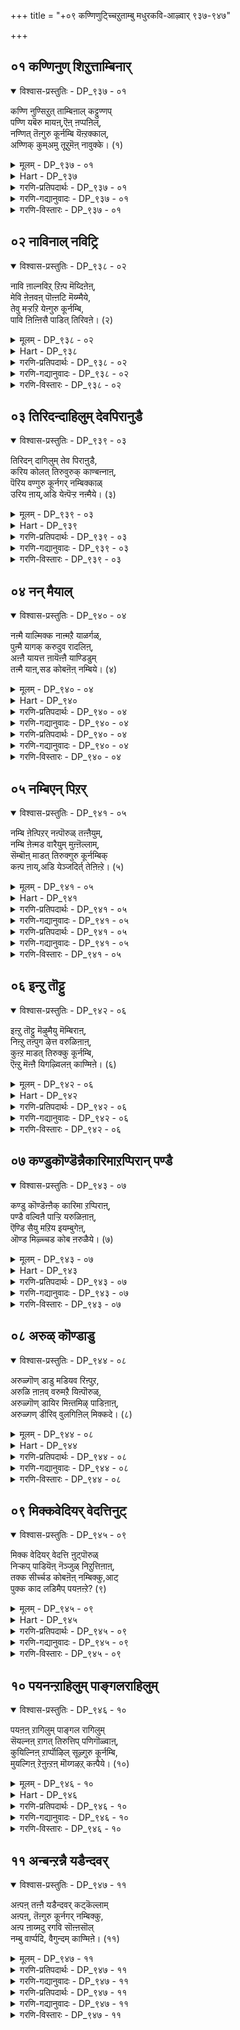 +++
title = "+०९ कण्णिणुट्च्चिऱुताम्बु मधुरकवि-आऴ्वार् ९३७-९४७"

+++


## ०१ कण्णिनुण् शिऱुत्ताम्बिनार्

<details open><summary>विश्वास-प्रस्तुतिः - DP_९३७ - ०१</summary>

कण्णि नुण्सिऱुत् ताम्बिऩाल् कट्टुण्णप्  
पण्णि यबॆरु मायऩ्,ऎऩ् ऩप्पऩिल्,  
नण्णित् तॆऩ्गुरु कूर्नम्बि यॆऩ्ऱक्काल्,  
अण्णिक् कुम्अमु तूऱुमॆऩ् नावुक्के। (१)
</details>

<details><summary>मूलम् - DP_९३७ - ०१</summary>

कण्णि नुण्सिऱुत् ताम्बिऩाल् कट्टुण्णप्  
पण्णि यबॆरु मायऩ्,ऎऩ् ऩप्पऩिल्,  
नण्णित् तॆऩ्गुरु कूर्नम्बि यॆऩ्ऱक्काल्,  
अण्णिक् कुम्अमु तूऱुमॆऩ् नावुक्के। (१)
</details>

<details><summary>Hart - DP_९३७</summary>

I praise the god, the divine Māyan, my father,  
who was tied by Yashoda with a small rope:  
If I approach the place where the Nambi of south Kuruhur stays  
and say his name, nectar will spring from my tongue:
</details>

<details><summary>गरणि-प्रतिपदार्थः - DP_९३७ - ०१</summary>

कण्णि=गण्टुगळनुळ्ळ, नुण्=नुणुपाद, शिऱु=चिक्क, ताम्बिनाल्=हग्गदिन्द, कट्टु उण्ण=कट्टिसिकॊळ्ळुवन्तॆ, पण्णिय=माडिद, पॆरुमायन्=बहळ आश्चर्यकारक शक्तियुळ्ळवनू, ऎन् अप्पनिल्=ननन् स्वामियाद सर्वेश्वरनन्नु बिट्टु, नण्णि=\(आऴ्वाररन्नु नेरवागि\) चॆन्नागि आश्रयिसि, तॆन् कुरुहूर्=सुन्दरवाद कुरुहूरिन, नम्बि ऎन्ऱक्काल्= निर्वाहकनॆम्बुदन्नु हेळिदरॆ, अण्णिक्कूम्=तुम्ब रुचिकरवागिरुत्तदॆ, ऎन्=नन्न, नावुक्के=नालगॆगे, अमुदु=अमृतवु, ऊऱुम्=ऊरुवुदु. \(स्रविसुवुदु\).
</details>

<details><summary>गरणि-गद्यानुवादः - DP_९३७ - ०१</summary>

गण्टुगळुळ्ळ नुणुपाद चिक्कहग्गदिन्द कट्टिसिकॊळ्ळुवन्तॆ माडिद बहळ आश्चर्यकारक शक्तियुळ्ळवनू नन्न स्वामियाद सर्वेश्वरनन्नु बिट्टु, आऴ्वाररन्नु नेरवागि\(चॆन्नागि\)आश्रयिसि, सुन्दरवाद कुरुहूरिन नम्बि\(निर्वाहक\) ऎन्दु हेळिदरॆ, अदु तुम्ब रुचिकरवागिरुवुदु. नन्न नालगॆयल्लि अमृतवु ऊरुवुदु\(स्रविसुवुदु\). \(१\)
</details>

<details><summary>गरणि-विस्तारः - DP_९३७ - ०१</summary>

"कण्णिनुण् शिऱुत्ताम्बु" ऎम्ब ई सुन्दरवाद हन्नॊन्दु पाशुरगळन्नॊळगॊण्ड दिव्यप्रबन्धवन्नु "नालायिर दिव्यप्रबन्धद" मॊदल साविरद कडॆय प्रबन्धवागि आरिसिकॊळ्ळलागिदॆ. इदर वैशिष्ट्यद कडॆगॆ गमनविट्टु हीगॆ माडलागिदॆ ऎन्नबहुदु. भगवद्गुणानुभवदल्लि आळवागि मुळुगि, तल्लीनरागि, आनन्दिसुत्तिद्दवरु आऴ्वाररु. ई दिव्यप्रबन्धद कर्तृवाद आऴ्वाररु हागॆ माडलिल्ल. अदक्कॆ बदलागि आचार्यनिष्ठॆयल्लि तल्लीनरादवरु. इदे वैशिष्ट्य\!

मधुरवागि मातनाडुववरू, मधुरकवित्ववन्नु रुचिसुववरू, आऴ्वारर मधुरसेवकरू आद इवरु "मधुरकवि"ऎम्बवरु. आऴ्वार् तिरुनगरि ऎन्दु प्रसिद्धि हॊन्दिरुव तिरुक्कूरुहूरिन समीपदल्लि, तिरुक्कोळूरु ऎम्बल्लि अचार्यसम्पन्नराद ब्राह्मणकुलदल्लि हुट्टि बॆळॆदरु. तन्दॆयवरिन्द विद्यापारङ्गतरागि, प्रत्यक्षानुभववन्नु बयसि, सद्गुरुवन्नु हुडुकुत्ता, दिव्यक्षेत्रगळन्नु सन्दर्शिसलु यात्रॆ कैगॊण्डरु. तम्मूरिगॆ हिन्तिरुगुत्तिरुवाग, ऒन्दु ज्योतियन्नु कण्डु, अदन्ने अनुसरिसि तिरुक्कुरुहूरिन देवालयद हुणसेगिडद पॊटरॆयल्लि आ ज्योति

९२

बॆळगुत्तिदॆयॆन्दु कण्डुकॊण्डरु. उण्णदॆ कुडियदॆ देहबाधॆगळिल्लदॆ महायोगियॊब्बरु मौनिगळागि अल्लि नॆलसिद्दारॆन्दु तिळिदु परमाश्चर्यगॊण्डरु. "नीवु हेगॆ बाळुत्तिद्दीरि?" ऎन्दु प्रश्निसि, अदक्कॆ हितवू तृप्तियू आद "अदन्ने उण्डु अदरल्लिये बाळुवॆ"नॆम्ब उत्तरपडॆदु सन्तोषगॊण्डु, अवरन्ने तम्म नॆच्चिन गुरुवन्नागि आरिसिकॊण्डु अवरन्ने आश्रयिसि, अवर सेवॆ माडुत्ता, अवर दिव्यप्रबन्धगळन्नु अध्ययन माडुत्त, अनन्यगुरुनिष्ठॆयिन्द इतर आऴ्वारर श्रेणियल्लि गण्यरॆनिसिदरु.

"कण्णिनुण् शिऱुत्ताम्बु"प्रबन्धद रचनॆयल्लि वैशिष्ट्यवॊन्दिदॆ. इदु अन्तादि. ऎन्दरॆ, ऒन्दु पाशुरद कडॆय पदवन्नु अदर मुन्दिन पाशुरद मॊदल पदवन्नागि माडिकॊण्डु रचिसिरुव सुन्दर कवितॆ. हीगॆ, इदॊन्दु पूर्णपाशुरमालॆयागि भगवन्तनिगू अवन भूलोकद रूपवॆनिसिद आचार्यनिगॆ अर्पिसलु योग्यवागि बॆळगुत्तदॆ.

इदन्नु "कडॆय" प्रबन्धवागि माडिद्दरू सह, तिरुवाय् मॊऴिय पारायणवन्नु इदरिन्दले प्रारम्भिसुवुदू, इदरिन्दले कॊनॆ माडुवुदू सम्प्रदाय.

"कण्णिनुण् शिऱुत्ताम्बिल्"- ऎन्दु मॊदलागुव पाशुरदल्लि, कण्णि,नुण्, शिऱु, ताम्बु -ऎम्ब नाल्कु पदगळिवॆ. कण्णि ऎन्दरॆ गण्टुगळु. नुण् ऎन्दरॆ नुणुपादद्दु. शिऱु ऎन्दरॆ चिक्कदु. ताम्बु ऎन्दरॆ हग्ग. ऎल्लवू सेरि "गण्टुगळुळ्ळ नुणुपाद चिक्कहग्ग" ऎन्दागुत्तदॆ. ई हग्गदिन्द बिगिसिकॊण्डवनु बालकृष्ण. अवनु नन्दगोकुलदल्लि मनॆमनॆयल्लियू हालुमॊसरु बॆण्णॆगळन्नु कद्दुतिन्दु दूरु तन्दिद्दर फलवागि तायि यशोदॆगॆ कोपबन्तु. अवनन्नु कट्टिहाकिबिडुवुदागि योचिसिदळु. मनॆयॆल्ल हुडुकिदरू अदक्कॆ तक्कहग्ग सिगलिल्ल. तुण्डुतुण्डाद हग्गवे\! ऒन्दु हग्गदिन्द अवनन्नु ऒरळिगॆ कट्टिहाकलु यत्निसिदळु. अदु स्वल्प चिक्कदायितु. इन्नॊन्दु तुण्डन्नु अदक्कॆ गण्टुहाकि, मत्तॆ कट्टलु यत्निसिदळु. अदू स्वल्प चिक्कदायितु. इन्नॊन्दु तुण्डन्नु अदक्कॆ सेरिसिदळु. मत्तॆ नोडिदळु. अदू स्वल्प चिक्कदे\! एनाश्चर्य\! हेगादरू माडि कृष्णनन्नु कट्टिहाकलेबेकु\! हीगॆ गण्टूगळुळ्ळ हग्ग सिद्धवादद्दु\! आदरॆ, भगवन्तनन्नु कट्टिहाकुवुदक्कॆ यारिन्द साध्य? आदरू तायि तन्न यत्नवन्नु बिडलिल्ल. कडॆगॆ, तायिय तॊन्दरॆयन्नु तप्पिसुवुदक्कागि, कॄष्णनु आ गण्टुगळ हग्गदिन्दले कट्टिसिकॊळ्ळुवुदक्कॆ सिद्धवादनेनो\! मॊदलु ऒन्दु सुत्तिगू सालद हग्ग ईग मूरुसुत्तु हाकि कट्टुवष्टु दॊड्डदागिदॆ "पॆरुमायन्" अल्लवे अवनु\! आश्चर्यकारक शक्तियुळ्ळवनल्लवे\! भगवन्तनागि तन्न सौशील्य, सौलभ्य वात्सल्य मत्तु आश्रित्य पारतन्त्र्यवन्नु तन्न किङ्कररल्लि तोरिसने?

आऴ्वाररु हेळुत्तारॆ- पॆरुमायन् आद श्रीकृष्णन आश्चर्याद्भुतगुणगळन्नु अनुभविसुत्ता आनन्दिसुत्ता कालकळॆयुवुदु आऴ्वाररु, भगवद्भक्तरु भागवतरु ऎल्लरू नडॆद दारि, दिट. आदरॆ, कुरुहूरिन पवित्रात्मन हॆसरन्नु ऒन्दुसल उच्चरिसरू साकु. ननगॆ अदु बलु क्रुचि. नन्न नालगॆयल्लि अमृतवन्ने ऊरिसुवुदु\! आ आऴ्वाररन्नु नन्न नॆच्चिन

९३

गुरुवन्नागि आश्रयिसि, सेवॆ नडसुवुदरिन्द ननगॆ इन्नॆष्टु तृप्तियुण्टागुवुदो\!

भगवन्तनन्ने नेरवागि आश्रयिसुवुदक्किन्तलू भगवन्तन भक्तरन्नु, पादसेवकरन्नु आश्रयिसि, अवर सेवॆ माडि, अवर मार्गवन्नु हिडियुवुदे लेसु ऎन्दु हेळिदन्तॆये\!
</details>

## ०२ नाविनाल् नविट्रि

<details open><summary>विश्वास-प्रस्तुतिः - DP_९३८ - ०२</summary>

नावि ऩाल्नविऱ् ऱिऩ्प मॆय्दिऩेऩ्,  
मेवि ऩेऩवऩ् पॊऩ्ऩटि मॆय्म्मैये,  
तेवु मऱ्ऱऱि येऩ्गुरु कूर्नम्बि,  
पावि ऩिऩ्ऩिसै पाडित् तिरिवऩे। (२)
</details>

<details><summary>मूलम् - DP_९३८ - ०२</summary>

नावि ऩाल्नविऱ् ऱिऩ्प मॆय्दिऩेऩ्,  
मेवि ऩेऩवऩ् पॊऩ्ऩटि मॆय्म्मैये,  
तेवु मऱ्ऱऱि येऩ्गुरु कूर्नम्बि,  
पावि ऩिऩ्ऩिसै पाडित् तिरिवऩे। (२)
</details>

<details><summary>Hart - DP_९३८</summary>

I praise him with my tongue and relish it:  
I yearn for the golden feet of Nambi of Thirukkuruhur  
and I know no other god but Nambi of Thirukuruhur:  
I wander and sing sweet songs about him:
</details>

<details><summary>गरणि-प्रतिपदार्थः - DP_९३८ - ०२</summary>

नाविनाल्=नालगॆयिन्द, नविट्रि=स्तोत्रमाडि, इन्बम्=आनन्दवन्नु, ऎय्दिनेन्=पडॆदिद्देनॆ, अवन्=आ आऴ्वारर, पॊन् अडि=चिन्नदन्थ पादगळन्नु, मेविनेन्=आश्रयिसिद्देनॆ, मॆय् मॆय् ये=इदु सत्यवे, मट्रु=इतर, तेवु=देवरन्नु, अऱियेन्-अरियॆनु, कुरुहूर् नम्बि=कुरुहूरिन प्रसिद्धपुरुषन, पाविन्=हाडुगळन्नु, पाशुरगळन्नु, इन् इशै=इनिदाद\(मधुरवाद\), रागदल्लि, पाडि=हाडिकॊण्डु, तिरिवने=अलॆदाडुवॆनु.
</details>

<details><summary>गरणि-गद्यानुवादः - DP_९३८ - ०२</summary>

नालगॆयिन्द आऴ्वाररन्नु स्तुतिसि, आनन्दवन्नु पडॆदिद्देनॆ. आऴ्वारर चिन्नदन्थ अडिगळन्नु आश्रयिसिद्देनॆ. इदु सत्यवे. बेराव देवरन्नू नानु अरियॆनु. कुरुहूरिन प्रसिद्धपुरुषन हाडु\(पाशुर\)गळन्नु मधुरवाद रागगळल्लि हाडिकॊण्डु अलॆदाडुवॆनु.\(२\)
</details>

<details><summary>गरणि-विस्तारः - DP_९३८ - ०२</summary>

हिन्दिन पाशुरदल्लि "शिऱुत्ताम्बिनाल्" ऎन्दरॆ चिक्कहग्गदिन्द बालकृष्णनु अवन तायि यशोदॆयिन्द कट्टिसिकॊण्डु, ऎन्दु हेळलायितु. तण्टॆमाडिद मगुवन्नु तायि कट्टिहाकिद विषय हागिरलि. वास्तववागि नडेदद्दु गाढवाद मातृप्रेमदिन्द भगवन्तनन्नु यशोदॆ कट्टिहाकिदळु. निश्चलवाद भक्तिये शिऱुत्ताम्बु. अदरिन्द भगवन्तनन्नु कट्टिहाकुवुदु साध्य.

आऴ्वाररु हेळुत्तारॆ- नानु नन्न गुरुवन्नु मनसार बायि तुण्ब स्तुतिसुत्तेनॆ. अवर श्रेष्ठवाद अडिगळन्ने आश्रयिसिद्देनॆ. अवरु रचिसिरुव हाडुगळन्ने इम्पाद रागगळल्लि हाडिकॊण्डु अलॆदाडुत्तेनॆ. गुरुविन हिरिमॆयन्नु ऎल्लॆल्लू प्रकटमाडुत्तेनॆ. गुरुवे ननगॆ देवरु. अवरन्नुबिट्टु बेरॆ दैववन्नु नानरियॆ. हीगॆ माडुवुदरिन्द ननगॆ बहळ आनन्दवागुत्तदॆ. मातु,मनस्सु,मैगळिन्द नानु सत्यवागि गुरुसेवॆ माडुत्तेनॆ.

गुरुं प्रकाशयेत् धीमान्-मत्रं यत्नेनगोपयेत्- \(सत्पुरुषर लक्षण\)

ई पाशुरदल्लि आ शिऱुत्ताम्बु यावुदु ऎम्बुदन्नु इन्नॊन्दु रीतियल्लि आऴ्वाररु विवरिसुत्तिद्दारॆ. गुरु निष्ठॆयिन्द गुरु शुश्रूषॆयिन्द गुरुवु सुप्रीतनागुवनु. गुरुवु शिष्यनन्नु भगवन्तन कृपॆगॆ ऒप्पिसुवनु. भगवन्तनु शिष्यनिगॆ ऒलियुवन्तॆ अवरिब्बर नडुवॆ मैत्रियन्नुण्टुमाडुवनु. आद्दरिन्द

९४

गुरुवे शिऱुत्ताम्बु आगुवनु. भगवन्तनिगू शिष्यनिगू अगलदिरुव सम्बन्धवन्नु ऒदगिसुववनु गुरुवे.
</details>

## ०३ तिरिदन्दाहिलुम् देवपिरानुडै

<details open><summary>विश्वास-प्रस्तुतिः - DP_९३९ - ०३</summary>

तिरिदन् दागिलुम् तेव पिराऩुडै,  
करिय कोलत् तिरुवुरुक् काण्बऩ्नाऩ्,  
पॆरिय वण्गुरु कूर्नगर् नम्बिक्काळ्  
उरिय ऩाय्,अडि येऩ्पॆऱ्ऱ नऩ्मैये। (३)
</details>

<details><summary>मूलम् - DP_९३९ - ०३</summary>

तिरिदन् दागिलुम् तेव पिराऩुडै,  
करिय कोलत् तिरुवुरुक् काण्बऩ्नाऩ्,  
पॆरिय वण्गुरु कूर्नगर् नम्बिक्काळ्  
उरिय ऩाय्,अडि येऩ्पॆऱ्ऱ नऩ्मैये। (३)
</details>

<details><summary>Hart - DP_९३९</summary>

Even if I have to wander all over,  
I will go to rich Thirukkuruhur  
and see the dark, beautiful form of the divine god:  
If I go there and become a devotee of Nambi  
that will be the most wonderful thing I could ever have:
</details>

<details><summary>गरणि-प्रतिपदार्थः - DP_९३९ - ०३</summary>

तॊरितन्दाहिलुम्=\(भगवन्तनन्नु उपेक्षिसि\) अलॆदाडिदॆनादरू, देवपिरानुडै=देवाधिदेवनॊडनॆ, करिय=करियबण्णद, कोलम्=सुन्दरवाद, तिरु=श्रीदेविय, उरु=स्वरूपवन्नू, काण्बन् नान्=नानु नोडुववनागुत्तेनॆ, पॆरिय=हिरिमॆय, वण्=उदारियाद, कुरुहूर् नगर् नम्बिक्कु=तिरुक्कुरुहूरिन श्रेष्ठ पुरुषन, उरिय=दृढवाद. आळ् आहि=सेवकनागि, अडियेन्=दासनाद नानु, पॆट्र=पडॆद, नन् मैये=ऒळ्ळॆयदे इदु.
</details>

<details><summary>गरणि-गद्यानुवादः - DP_९३९ - ०३</summary>

\(भगवन्तनन्नु उपेक्षिसि\) अलॆदाडिदॆनादरू करियबण्णद देवाधिदेवनॊडनॆ सुन्दरवाद श्रीदेविय स्वरूपवन्नु नानु नोडुववनागुत्तेनॆ. इदे हिरिमॆय उदारियाद तिरुकुरुहूरिन श्रेष्ठपुरुषन दृढवाद सेवकनागि दासनाद नानु पडॆद ऒळ्ळॆयदु.\(३\)
</details>

<details><summary>गरणि-विस्तारः - DP_९३९ - ०३</summary>

आऴ्वाररु हेळुत्तारॆ- ननगॆ गुरुवे मुख्य. गुरुवे सर्वस्व. इद्अन्नु नानु दृढवागि नम्बिदॆ. देवाधिदेवन सेवॆगॆ कातरपडलिल्ल. भगवन्तनन्नु निर्लक्षिसिदॆ. भगवन्तन अडिगळन्नु हिडियुवुदर बदलागि नन्न गुरुविन पूज्यपादगळनु आश्रयिसिदॆ. अनन्यभक्तियिन्द गुरुसेवॆ माडिदॆ. गुरुविन कीर्तिवैभवगळन्नु हॊगळि हाडुत्ता अलॆदाडिदॆ. ई गुरुसेवॆयिन्द नानु पडॆदद्देनु? लक्ष्मीसमेतनाद नीलमेघश्यामनन्नु नानु प्रत्यक्ष्यवागि नोडुवन्तायितल्ल\! इदे नन्न हिरिय भाग्य\!

गुरुसेवॆयिन्द, गुरुनिष्ठॆयिन्द साध्यवागद्दु उण्टे? दुर्लभवाद भगवन्तन दर्शनवे लभ्यवागुवुदु.

गुरुवू सह नमगॆ लभ्यविरुवाग भगवन्तन दर्शन माडिसुववनादरू पूजारि, विद्यादात, गायित्रि उपदेशक्ज इवरिगिन्त हिरिय अदु अदन्नु कर्तव्यवॆन्दे बगॆदाग अवन निर्लिप्ततॆयिन्द गैय्युव भक्तिरिगोस्कर भरन्यास, शरणागति ऎम्बुदु अवनन्नु आचार्य मात्रवल्लदॆ परमात्मन समत्वदल्लि निवेदिसुव अधिकार रूढनागिरुत्तानॆ. अदरिम्दले गुरुब्रह्म-गुरुऎविष्णु-गुरुदेवो महेश्वरः-गुरु साक्षात् परब्रह्म ऎन्नुवुदु- इदे धर्मन्यायगळ सूक्ष्म- श्रीवैष्णवरिगॆ बहळ मुख्यवादुदु आचार्य उपासन-भक्ति.
</details>

## ०४ नन् मैयाल्

<details open><summary>विश्वास-प्रस्तुतिः - DP_९४० - ०४</summary>

नऩ्मै याल्मिक्क नाऩ्मऱै याळर्गळ्,  
पुऩ्मै यागक् करुदुव रादलिऩ्,  
अऩ्ऩै यायत्त ऩायॆऩ्ऩै याण्डिडुम्  
तऩ्मै याऩ्,सड कोबऩॆऩ् नम्बिये। (४)
</details>

<details><summary>मूलम् - DP_९४० - ०४</summary>

नऩ्मै याल्मिक्क नाऩ्मऱै याळर्गळ्,  
पुऩ्मै यागक् करुदुव रादलिऩ्,  
अऩ्ऩै यायत्त ऩायॆऩ्ऩै याण्डिडुम्  
तऩ्मै याऩ्,सड कोबऩॆऩ् नम्बिये। (४)
</details>

<details><summary>Hart - DP_९४०</summary>

The excellent, orthodox Vediyars  
skilled in the four Vedas  
do not think I am a good person,  
but Sadagopan Nambi accepts me  
and he is my mother, my chief and my ruler:
</details>

<details><summary>गरणि-प्रतिपदार्थः - DP_९४० - ०४</summary>

नन् मैयाल्=सद्गुणगळिन्द \(ऒळ्ळॆय तनदिन्द\), मिक्क=प्रसिद्धराद, नल् मऱै आळर्हळ्=नाल्कु वेदगळ सम्पन्नरु
</details>

<details><summary>गरणि-गद्यानुवादः - DP_९४० - ०४</summary>

९५
</details>

<details><summary>गरणि-प्रतिपदार्थः - DP_९४० - ०४</summary>

पुन् मै=\(नन्नन्नु\) दुर्गुणगळे आह=रूपवॆत्तवनन्तॆ, करुदुवर्=उद्देशिसि उपेक्षिसुववरु, आदलिल्=आ कारणदिन्द, अन्नै आय्=तायियागि, अत्तन् आय्=तन्दॆयागि, ऎनै=नन्नन्नु, आण्डिडुम्=रक्षिसुव, तन्मैयान्=स्वभावदवनाद, शडहोपन्=शठगोपने, ऎन्=नन्न, नम्बिये=पवित्रात्मनु.
</details>

<details><summary>गरणि-गद्यानुवादः - DP_९४० - ०४</summary>

सद्गुणगळिन्द\(ऒळ्ळॆय तनदिन्द\) सुप्रसिद्धराद नाल्कुवेदगळ सम्पन्नरु दुर्गुणगळे रूपवॆत्तवनन्तॆ नन्नन्नुद्देशिसि उपेक्षिसुवरु. आ कारणदिन्द तायियागि,तन्दॆयागि नन्नन्नु रक्षिसुव स्वभावदवनाद शठगोपने नन्न श्रेष्ठ पुरुषनु.\(४\)
</details>

<details><summary>गरणि-विस्तारः - DP_९४० - ०४</summary>

ई पाशुरदल्लि मधुरकविगळु शहगोपरन्नु एतक्कागि तम्म गुरुवन्नागि आरिसिकॊण्डरॆम्बुदन्नु हेळुत्तारॆ.

नाल्कुवेदगळन्नु कूलङ्कषवागि अभ्यासमाडि, तम्म नडतॆयल्लि सद्गुणगळन्नु परिपालिसुत्ता आचारवन्तरागि बाळुत्तिद्दवरु वैदिकरु. अवर विद्यॆगॆ तक्कन्तॆ ऒळ्ळॆयतनवू अवरल्लि शोभिसुत्तित्तु. मधुरकविगळू अवरन्तॆये सत्कुलदल्लि हुट्टिदवरु. सद्विद्यापारङ्गतरु. दिव्यदेशगळन्नु सञ्चरिसिदवरु. आदरू अवरिगॆ अवर मनोगतक्कॆ तक्कन्थ अवर संशय अनुमानगळिगॆ समञ्जसवागि उत्तरकॊडुव विश्वासियाद गुरुवॊब्बरु बेकित्तु. वैदिकरल्लि अन्थवरन्नु अवरु कण्डुकॊळ्ळलागलिल्ल. वैदिकरादरो अवर प्रश्नॆगळिगॆ शङ्कॆगळिगॆ समाधानकॊडदॆ, अवरनु दुर्गुणगळ गणियॆन्द्य् दूरतळ्ळिदरु. शठगोपरादरो अवरु केळिद प्रश्नॆगॆ समञ्जसवाद सत्यवाद उत्तरवन्नु कॊट्टू अवरन्नु तृप्तिपडिसिद्दरिन्दलू तायियन्तॆयू तन्दॆयन्तॆयू वात्सल्यपररागि अवरन्नु बरमाडिकॊण्डद्दरिन्दलू, "गुरुवे शरणु" ऎन्दु अनन्यवागि शरणादाग अवरन्नु सर्वविधदल्लू रक्षिसुवॆनॆन्दु भरवसॆकॊट्टद्दु मात्रवल्लदॆ हागॆये नडॆदुकॊण्डद्दरिन्दलू अवरु शठगोपरन्ने तम्म गुरुवन्नागि वरिसिद्दु\!

गुरुवन्ने नम्बि देवरन्नू सह आ मट्टदल्लि नम्बदॆ इद्दुदरिन्द अवर आचार्यभक्ति बहळ दॊड्डदु मत्तु गुरुं प्रकाशयेत् धीमान् अदरिन्द इवर पाशुरगळु प्रबन्धपारायण माडुववरिगॆ बहळ अमोघवादुदु.
</details>

## ०५ नम्बिएन् पिऱर्

<details open><summary>विश्वास-प्रस्तुतिः - DP_९४१ - ०५</summary>

नम्बि ऩेऩ्पिऱर् नऩ्पॊरुळ् तऩ्ऩैयुम्,  
नम्बि ऩेऩ्मड वारैयुम् मुऩ्ऩॆल्लाम्,  
सॆम्बॊऩ् माडत् तिरुक्गुरु कूर्नम्बिक्  
कऩ्प ऩाय्,अडि येञ्जदिर्त् तेऩिऩ्ऱे। (५)
</details>

<details><summary>मूलम् - DP_९४१ - ०५</summary>

नम्बि ऩेऩ्पिऱर् नऩ्पॊरुळ् तऩ्ऩैयुम्,  
नम्बि ऩेऩ्मड वारैयुम् मुऩ्ऩॆल्लाम्,  
सॆम्बॊऩ् माडत् तिरुक्गुरु कूर्नम्बिक्  
कऩ्प ऩाय्,अडि येञ्जदिर्त् तेऩिऩ्ऱे। (५)
</details>

<details><summary>Hart - DP_९४१</summary>

Before, I believed in the wealth of others  
and beautiful women,  
but today I have become a friend and devotee  
of Nambi of Thirukkuruhur,  
filled with pure golden palaces, and I dance there:
</details>

<details><summary>गरणि-प्रतिपदार्थः - DP_९४१ - ०५</summary>

मुन्=इदुवरॆगॆ, पिऱर्=इतरर, नल् पॊरुळ् तन्नैयुम्=ऒळ्ळॆय वस्तुविषयगळन्नु, ऎलाम्=ऎल्लवन्नू, नम्बिनेन्=नम्बिदॆनु, मडवारैयुम्=इतरर स्त्रोयरन्नू, नम्बिनेन्=नम्बिदॆनु, इन्ऱु=इन्दु, शॆम् पॊन् माडम्=कॆम्पुचिन्नदन्तॆ प्रकाशिसुव महडिमनॆगळ, तिरुकुरुहूर् नम्बिक्कु=पवित्रवाद
</details>

<details><summary>गरणि-गद्यानुवादः - DP_९४१ - ०५</summary>

९६
</details>

<details><summary>गरणि-प्रतिपदार्थः - DP_९४१ - ०५</summary>

कुरुहूरिन श्रेष्ठपुरुषनिगॆ, अन् बन् आय्=विश्वासपात्रनागि, अडियेन्=पादसेवकनॆनिसिकॊळ्ळुव नानु, शदिर् त्तेन्=अपरूपवाद भाग्यवन्तनादॆ \(आनन्ददिन्द कुणिदाडुत्तेनॆ\).
</details>

<details><summary>गरणि-गद्यानुवादः - DP_९४१ - ०५</summary>

इल्लियवरॆगॆ इतरर ऒळ्ळॆय वस्तुविषयवळन्नॆल्ला नम्बिद्दॆ. इतरर स्त्रीयरन्नू नम्बिद्दॆ. इन्दु कॆम्पुचिन्नदन्तॆ हॊळॆयुव तिरुक्कुरुहूरिन पवित्रात्मनिगॆ विश्वासपात्रनागि आतन पादसेवकनॆनिसिकॊळ्ळुव नानु अपरूपवाद भाग्यवन्तनादॆ.\(कुणिदाडुवन्तादॆ\).\(५\)
</details>

<details><summary>गरणि-विस्तारः - DP_९४१ - ०५</summary>

गुरुवन्नु वरिसिद बळिक, आ गुरुविनल्लि शिष्यनिगॆ इरबेकाद दृढनम्बिकॆयन्नू पूर्णविश्वासवन्नू ई पाशुरतिळिसुत्तदॆ. गुरुवु तनगॆ सन्मार्गवन्नु तोरिसि अदन्नु तानु अनुसरिसुवन्तॆ नोडिकॊळ्ळुवनॆम्ब गाढवाद नम्बिकॆयू तन्न जीवनवन्नु अभ्युदयगॊळिसि, गुरियन्नु मुट्टिसुवनॆम्ब विश्वासवन्नू तिळिसुत्तदॆ.

मधुरकवि आऴ्वाररु हेळुत्तारॆ" शठगोपनु ननगॆ गुरुवागि लभिसुववरॆगॆ, नानु हलवारु सज्जनर शुश्रूषॆ माडिदॆ. अवर सद्गुणगळन्नू सुज्ञानवन्न्य् अनुकरणमाडि उज्जीवनगॊळ्ळलु यत्निसिदॆ. अवर स्त्रीयरन्नूआश्रयिसिदॆ. आदरॆ, अवुगळिन्द ननगॆ हॆच्च्य् प्रयोजन लभिसलिल्ल. तिरुकुरुहूरिन पवित्रात्मनाद शठगोपन दर्शनवाद बळिक, आतन विश्वासक्कॆ नानु पात्रनॆनिसिकॊण्ड बळिक, नानु आ महामहिमन पादसेवकनॆनिसिकॊळ्ळुव अपरूपवाद भाग्य दॊरॆयितु. अदॊन्दु अलभ्यलाभवे\! अदरिन्द, ननगॆ हिडिसलारदष्टु आनन्दवागिदॆ. नानु कुणिदाडुवन्तागिदॆ.
</details>

## ०६ इन्ऱु तॊट्टु

<details open><summary>विश्वास-प्रस्तुतिः - DP_९४२ - ०६</summary>

इऩ्ऱु तॊट्टु मॆऴुमैयु मॆम्बिराऩ्,  
निऩ्ऱु तऩ्पुग ऴेत्त वरुळिऩाऩ्,  
कुऩ्ऱ माडत् तिरुक्कु कूर्नम्बि,  
ऎऩ्ऱु मॆऩ्ऩै यिगऴ्विलऩ् काण्मिऩे। (६)
</details>

<details><summary>मूलम् - DP_९४२ - ०६</summary>

इऩ्ऱु तॊट्टु मॆऴुमैयु मॆम्बिराऩ्,  
निऩ्ऱु तऩ्पुग ऴेत्त वरुळिऩाऩ्,  
कुऩ्ऱ माडत् तिरुक्कु कूर्नम्बि,  
ऎऩ्ऱु मॆऩ्ऩै यिगऴ्विलऩ् काण्मिऩे। (६)
</details>

<details><summary>Hart - DP_९४२</summary>

My dear god gave his grace  
so I could praise his fame from today  
for the next seven births:  
Nambi of Thirukkuruhur,  
filled with hills that look like large palaces,  
will not disgrace me:
</details>

<details><summary>गरणि-प्रतिपदार्थः - DP_९४२ - ०६</summary>

इन्ऱु तॊट्टुम्=इन्दिनिन्दलू ऎऴुमैयुम्=नन्न अभ्युदयवन्नू, ऎम् पिरान्=नन्न स्वामियु, निन्ऱु=निन्तु, तन् पुहऴ्=तन्न कीर्तियन्नु, एत्त=स्तुतिसुवुदन्नू, अरुळिनान्=कृपॆमाडिद्दानॆ, कुन्ऱम् माडम्=बॆट्टदन्थ मनॆगळन्नुळ्ळ, तिरुक्कुर्हूर् नम्बि=तिरुकुरुहूरिन पवित्रात्मनु, ऎन्ऱुम्=ऎन्दॆन्दिगू, ऎन्नै=नन्नन्नु, इहऴ् वु इलन्=निन्दिसुव, काण्मिने=कण्डिरा.
</details>

<details><summary>गरणि-गद्यानुवादः - DP_९४२ - ०६</summary>

इन्दिनिन्द मॊदलुगॊण्डु नन्न स्वामियु नन्न अभ्युदयवन्नु निन्तु नडसुवुदन्नू तन्न कीर्तियन्नु नानु हॊगळुवुदन्नू कृपॆमाडिद्दानॆ. बॆट्टदन्थ मनॆगळुळ्ळ तिरुकुरुहूरिन पवित्रात्मनु नन्नन्नु ऎन्दॆन्दिगू निन्दिसनु कण्डीरा.\(६\)
</details>

<details><summary>गरणि-विस्तारः - DP_९४२ - ०६</summary>

९७

मधुरकवि आऴ्वाररु हेळुत्तारॆ- वेदविद्यापरङ्गतरू सन्मार्गप्रवर्तकरू आद वैदिकरु नन्न विषयदल्लि माडिद्देनु? ऎल्ल दुर्गुणगळू रूपगॊण्डवनु नानॆन्दु, नानु बलुकॆट्टवनॆन्दु, नन्नन्नु निन्दिसिदरु. उपेक्षिसिदरु. ननगॆ मेलुकोरलिल्ल. नन्न कैबिट्टरु, तिरुकुरुहूरिन पवित्रात्मनु नन्न भाग्यवशात् नन्न स्वामियादनु. आतनु नन्नन्नु तन्न शिष्यनागि ऒप्पिदनु. ऎन्दिगू यावकारणक्कू नन्नन्नु निन्दिसदॆ, नन्न अभ्युदयवन्नु कोरिदनु. नानु ई नन्न गुरुविन कीर्तियन्नु हॊगळिहाडलु ननगॆ अनुमतिकॊट्टनु. कण्डिरा, ई नन्न स्वामिय हिरिमॆयेनॆन्दु?
</details>

## ०७ कण्डुकॊण्डॆन्नैकारिमाऱप्पिरान् पण्डै

<details open><summary>विश्वास-प्रस्तुतिः - DP_९४३ - ०७</summary>

कण्डु कॊण्डॆऩ्ऩैक् कारिमा ऱप्पिराऩ्,  
पण्डै वल्विऩै पाऱ्ऱि यरुळिऩाऩ्,  
ऎण्डि सैयु मऱिय इयम्बुगेऩ्,  
ऒण्ड मिऴ्च्चड कोब ऩरुळैये। (७)
</details>

<details><summary>मूलम् - DP_९४३ - ०७</summary>

कण्डु कॊण्डॆऩ्ऩैक् कारिमा ऱप्पिराऩ्,  
पण्डै वल्विऩै पाऱ्ऱि यरुळिऩाऩ्,  
ऎण्डि सैयु मऱिय इयम्बुगेऩ्,  
ऒण्ड मिऴ्च्चड कोब ऩरुळैये। (७)
</details>

<details><summary>Hart - DP_९४३</summary>

My chief Māṛan the son of Kāri  
accepted me and made my bad karma go away:  
I will tell the people of all the eight directions  
of the grace I have received  
from Sadagopan, the wonderful Tamil poet:
</details>

<details><summary>गरणि-प्रतिपदार्थः - DP_९४३ - ०७</summary>

कारिमाऱन्=करियन् मगनॆनिसिद, पिरान्=उदारियाद स्वामियु, ऎन्नै=नन्नन्नु, कण्डु=कटाक्षिसि, वल् विनै=कडुपापगळन्नॆल्ला, पाट्रि=नाशगॊळिसि, अरुळिनान्=कृपॆमाडिदनु, ऒण्=सॊगसाद, तमिऴ्=तमिळिन कवियाद, शडगोपन्=शठगोपन, अरुळैये=कृपॆयन्ने, ऎण् तिशैयुम्=ऎण्टुदिक्कुगळल्लियू, अऱिय=ऎल्लरू अरितुकॊळ्ळुवन्तॆ, इयम्बुहेन्=हेळि हाडि प्रतिध्वनिसुवन्तॆ माडुत्तेनॆ.
</details>

<details><summary>गरणि-गद्यानुवादः - DP_९४३ - ०७</summary>

कारियन् ऎम्बातन मगनॆनिसिद उदारियाद स्वामियु नन्नन्नु करुणिसि नोडि, स्वीकरिसि, बहुकालदिन्द बन्द नन्न कडुपापगळन्नॆल्ला नाशगॊळिसि कृपॆमाडिद्दानॆ. अन्दवाद तमिळिन कवियाद शठगोपन कृपॆयन्ने ऎण्टुदिक्कुगळल्लियू अरितुकॊळ्ळुवन्तॆ हेळिहाडि प्रतिध्वनिसुवन्तॆ माडुत्तेनॆ. \(७\)
</details>

<details><summary>गरणि-विस्तारः - DP_९४३ - ०७</summary>

"कारिमाऱप्पिरान्"- "कारि" मत्तु " माऱ" ऎम्बवर उदारि महनीय ऎन्दु अर्थवागुत्तदॆ. शठगोपरु हुट्टिद्दु वॆळ्ळाळ कुलदल्लि. कारि ऎम्बवळु तायि. माऱऎम्बवनु तन्दॆ. हीगॆ ऒन्दु विवरणॆयिदॆ.

"कारि" ऎम्बवने "पॊऱ् कारियन्"- ऎन्तलू अवने शठगोपन तन्दॆ ऎन्तलू, मत्तु "माऱन्" ऎन्दरॆ प्रापञ्चिक स्वभावक्कॆ विरुद्धवागि बॆळॆयुत्ता अदक्कॆ मारदॆ इरुववनु- अवने शठगोपनु ऎन्तलू इन्नॊन्दु विवरणॆ इदॆ.

शठगोपनु हुट्टिदनु. कण्तॆरॆयलिल्ल. हालु कुडियलिल्ल. बॆळवणिगॆयेनो सरियागित्तु. हुट्टिद हन्नॆरडनॆय दिन शिशुवन्नु देवालयक्कॆ

९८

कॊण्डॊय्युवुदु अवर पद्धति. तन्दॆतायिगळु हागॆये माडिदरु. भगवन्तन सम्मुखदल्लि मलगिसिदाग, शिशुवु कण्तॆरॆदु स्वामिय अर्चामूर्तियन्नु चॆन्नागि नोडितन्तॆ. आगले शिशुवु ज्ञानियायितन्तॆ. आदरॆ, हालुकुडियद विलक्षणवाद मगुवन्नेनु माडुवुदु? आद्दरिन्द दम्पतिगळु देवालयदल्लिन हुणसे मरद पॊटरॆयल्लि अदन्नु मलगिसि, भगवन्तनन्नु प्रार्थिसि, हॊरटुहोदरन्तॆ. अन्तु भगवत्कटाक्षदिन्द मगु बॆळॆयितु. शठगोपरॆनिसितु. अवरु मौनवागि ध्यानावस्थॆयल्लि अथवा समाधिस्थितियल्लि बहुकाल कळॆदरु. अवरन्नु बहिर्मुखगॊळिसिद कीर्ति मधुरकविगळदु. आ हुणसेमरद पॊटरॆयल्लिये अवरन्नु कण्डद्दू सह\! शठगोपरु सुन्दरवाद तमिळिनल्लि संस्कृतवेदगळ सारवन्नु ऎल्लरिगू तिळियुव हागॆ, सरळवागि रचिसिदरु. आ पाशुरगळन्नु हाडि प्रकटगॊळिसिदवरू अवर कीर्तियन्नु ऎल्लॆल्लू हरडिदवरू मधुरकविगळे.

सद्गुरुविन कटाक्ष शिष्यन मेलॆबिद्दरॆ, शिष्यनु परिशुद्धनागुवनु. जन्मजन्मान्तरगळिन्द कूडिबन्द अवन पापराशियॆल्ल सुट्टुभस्मवागुवुदु. इदॆन्थ महोपकार\! शिष्यनु ऎष्टु कृतज्ञनागिरबेको\! शठगोपरु मधुरकविगळन्नु तम्म शिष्यरन्नागि स्वीकरिसिदरु. गुरुगळिन्द तमगाद महोपकारक्कॆ गुरुगळु रचिसिद पाशुरगळन्नु हाडि प्रकटगॊळिसि, ज्ञानप्रसार माडि, अवरन्नु हॊगळिहाडि, तम्म कृतज्ञतॆयन्नु व्यक्तपडिसुत्तारॆ.
</details>

## ०८ अरुळ् कॊण्डाडु

<details open><summary>विश्वास-प्रस्तुतिः - DP_९४४ - ०८</summary>

अरुळ्गॊण् डाडु मडियव रिऩ्पुऱ,  
अरुळि ऩाऩव् वरुमऱै यिऩ्पॊरुळ्,  
अरुळ्गॊण् डायिर मिऩ्तमिऴ् पाडिऩाऩ्,  
अरुळ्गण् डीरिव् वुलगिऩिल् मिक्कदे। (८)
</details>

<details><summary>मूलम् - DP_९४४ - ०८</summary>

अरुळ्गॊण् डाडु मडियव रिऩ्पुऱ,  
अरुळि ऩाऩव् वरुमऱै यिऩ्पॊरुळ्,  
अरुळ्गॊण् डायिर मिऩ्तमिऴ् पाडिऩाऩ्,  
अरुळ्गण् डीरिव् वुलगिऩिल् मिक्कदे। (८)
</details>

<details><summary>Hart - DP_९४४</summary>

He sang a thousand sweet Tamil pāsurams  
through the grace of god  
and described the meaning of the divine Vedas  
so that his devotees praise the blessings  
that he received from the god:  
His giving his blessing is the best thing in the world:
</details>

<details><summary>गरणि-प्रतिपदार्थः - DP_९४४ - ०८</summary>

अरुळ् कॊण्डाडुम्=भगवन्तन कृपॆयन्नु कॊण्डाडुव, अडियवर्=भक्तरुगळु, इन् पुऱ=आनन्दिसुवन्तॆ, अ अरु मऱैयिन् पॊरुळ्=आ असदृशवाद वेदगळ अन्तरार्थवन्नु, अरुळिनान्= कृपॆमाडिदवनू, अरुळ् कॊण्डु=कनिकरदिन्द, इन् तमिऴ्=इनिदाद तमिळिनल्लि, आयिरम्=ऒन्दु साविर\(पाशुर\)वन्नु, पाडिनान्=हाडिदवनू आदवन, अरुळ् कण्डीर्=अनुग्रहवन्नु कण्डिरा, इ उलहिनिल्=ई लोकदल्ले, मिक्कदे=बहळ अतिशयवादद्दे.
</details>

<details><summary>गरणि-गद्यानुवादः - DP_९४४ - ०८</summary>

भगवन्तन कृपॆयन्नु कॊण्डाडुव भक्तरुगळु आनन्दिसुवन्तॆ असदृशवाद आ वेदगळ अन्तरार्थवन्नु कृपॆमाडिदवनू, कनिकरदिन्द इनिदाद तमिळिनल्लि ऒन्दुसाविरवन्नु\(पाशुरगळन्नु\) हाडिदवनू, आदवन अनुग्रहवन्नु \(करुणॆयन्नु\)कण्डिरा\! ई लोकदल्ले अदु बहळ अतिशयवादद्दु\! \(८\)
</details>

<details><summary>गरणि-विस्तारः - DP_९४४ - ०८</summary>

भक्तरिगॆ भगवन्तनन्नु, भगवन्तन स्वरूपरूपगुण विभूतिगळन्नु, अवन अश्चर्यकरवाद शक्तिसाहसगळन्नु, भक्तरल्लि आर्तनल्लि अवनु तोरिसुव

९९

अपारवाद कृपॆयन्नु कुरितु ओदुवुदु, प्रशंसिसुवुदु, चर्चिसुवुदु हाडुवुदु बहळ प्रियवाद कॆलस. अवरिगॆ आनन्दवन्नुण्टु माडुवुदे भगवद्विषय. ई भगवद्विषयवन्नु मुख्यवस्तुवन्नागि माडिकॊण्डिरुव ज्ञानभण्डार वेद. वेदगळु संस्कृत भाषॆयल्लिवॆ. विषयगळन्नु विवरिसि हेळिरुव परि ऎल्लरिगू मनवरिकॆयागुवुदल्ल. भक्तरॆल्लरू वेदगळन्नोदि आनन्दिसुवुदक्कागुवुदिल्ल. भक्तर ई कॊरतॆयन्नु नीगिसुवुदक्कागिये शठगोपरु साटियिल्लद आ वेदगळ अन्तरार्थवन्नु तिळियाद, ऎल्लरिगू अरिवागुवन्थ, तमिळु भाषॆयल्लि विवरिसि हेळिद्दारॆ. भक्तरु अदन्नु ओदि आनन्दिसुवन्तागिदॆ. भगवन्तन कृपॆयन्नु कॊण्डाडुव भक्तरु, ई कारणदिन्द शठगोपर महत्कृपॆयन्नु हॆच्चुहॆच्चागि कॊण्डाडुवन्तागिदॆ.

नाल्कु शाखॆ मत्तु असङ्ख्यातवाद उपशाखॆगळिन्द कूडिद वेदवन्नु ओदि तिळिदु, पारङ्गतरागलु ऎल्लरिगू शक्यवू इल्ल, साध्यवू इल्ल. ऒन्दे शाखॆय अध्ययक्कादरू ऎण्टु वर्षगळु श्रमवहिसि श्रद्धाभक्तियिन्द गुरुविन अनुग्रहदिन्द आगुवदॆन्दु तिळिदवरु हेळुवरु-कवियादरू, वेदगळिन्द निन्न बाळॆम्बुदु नेति, नेति ऎन्दु हेळिबिट्टिरुवनु. अस्त्रीति ब्रह्मवेद चेत् ऎन्दरु वेदाध्ययन सम्पन्नरु. आदरॆ प्रबन्धवादरो अवुगळ सारवन्नु ऎल्लरिगू तिळिसिदॆ.

आऴ्वाररु मधुरवाद तमिळुभाषॆयल्लि साविरक्कू हॆच्चिन पाशुरगळल्लि भगवन्तन स्वरूप, रूप,गुण,विभूतिगळन्नॆल्ला विवरिसि हाडिद्दारॆ. अदन्नॆल्ल ओदि,केळि,हाडि,आनन्दिसलु ऎल्लरिगू अनुकूलवागिदॆ. आऴ्वारर करुणॆयू अनुग्रहवू ई लोकदल्ले बहळ अतिशयवादद्दु.
</details>

## ०९ मिक्कवेदियर् वेदत्तिनुट्

<details open><summary>विश्वास-प्रस्तुतिः - DP_९४५ - ०९</summary>

मिक्क वेदियर् वेदत्ति ऩुट्पॊरुळ्  
निऱ्कप् पाडियॆऩ् नॆञ्जुळ् निऱुत्तिऩाऩ्,  
तक्क सीर्च्चड कोबऩॆऩ् नम्बिक्कु,आट्  
पुक्क काद लडिमैप् पयऩऩ्ऱे? (९)
</details>

<details><summary>मूलम् - DP_९४५ - ०९</summary>

मिक्क वेदियर् वेदत्ति ऩुट्पॊरुळ्  
निऱ्कप् पाडियॆऩ् नॆञ्जुळ् निऱुत्तिऩाऩ्,  
तक्क सीर्च्चड कोबऩॆऩ् नम्बिक्कु,आट्  
पुक्क काद लडिमैप् पयऩऩ्ऱे? (९)
</details>

<details><summary>Hart - DP_९४५</summary>

He described the meaning of the Vedas  
that the best Vediyars know and recite:  
My chief Sadagopan praised by all  
made me learn the Vedas:  
To be his devotee and to serve him  
is the greatest love I can receive: CHECK
</details>

<details><summary>गरणि-प्रतिपदार्थः - DP_९४५ - ०९</summary>

मिक्क=श्रेष्ठराद, वेदियर्=वेदवित्तुगळ, वेदत्तिन्=वेदगळ, उळ् पॊरुळ्=अन्तरार्थगळन्नु, निऱ्क=दृढगॊळ्ळुव हागॆ, पाडि=हाडि, ऎन् नॆञ्जुळ्=नन्न मनस्सिनल्लि, निऱुत्तिनान्=निल्लिसिदरु, तक्कशीर्=तक्क गुणैश्वर्यवुळ्ळवराद, शडहोपन्=शठगोपनॆम्ब, ऎन् नम्बिक्कु=नन्न पवित्रात्मरिगॆ, आळ् पुक्क=दास्यक्कॆ तक्कन्थ, कादल्=प्रेमवु, अन्ऱे=आ क्षणवे, अडिमैप्पयन्=अवरिगॆ दास्यद प्रयत्नवायितु.
</details>

<details><summary>गरणि-गद्यानुवादः - DP_९४५ - ०९</summary>

श्रेष्ठराद वेदवित्तुगळ वेदगळ अन्तरार्थवन्नु दृढगॊळ्ळुवन्तॆ हाडि, नन्न मनस्सिनल्लि निल्लिसिदरु. तक्क गुणैश्वर्यवुळ्ळवराद शठगोपरॆम्ब नन्न पवित्रात्मरल्लि दास्यमाडतक्क प्रेमवुण्टाद क्षणदिन्दले अवरल्लि दास्यद प्रयत्न नडसिदॆ.\(९\)
</details>

<details><summary>गरणि-विस्तारः - DP_९४५ - ०९</summary>

मधुरकवि आऴ्वाररु हेळुत्तारॆ- परमश्रेष्ठराद वेदपण्डितरु हाडुव वेदगळ अन्तरार्थवॆल्ल चॆन्नागि मनदल्लि नाटुवन्तॆ शठगोपरु अवुगळन्नु मधुरवाद तमिळिनल्लि हाडिदरु. अदु नन्न हृदयदल्लि नॆलॆ निन्तितु.

१००

शठगोपरल्लि अपारवाद सद्गुण सम्पत्तिदॆ. ई ऎरडु कारणगळिन्द नानु अवरल्लि पादसेवकनागबेकॆम्ब आशॆ हुट्टितु. आ क्षणदिन्दले नानु अवर पादसेवॆगॆ प्रयत्निसिदॆ.

गुरुवु शिष्यनन्नु आरिसिकॊळ्ळुवुदक्कॆ मुञ्चितवागि, अवनु तनगॆ तक्कवने, योग्यगुणवुळ्ळवने, तानु अवनिगॆ निर्वञ्चनॆयिन्द मनबिच्चि कलिसबहुदे, अदरिन्द अवनिगॆ अभ्युदयविदॆये ऎन्दु मुन्तागि शिष्यन गुणावगुणगळन्नु तुलन माडुवुदु सहजवष्टॆ. मधुरकवुगळु हेळूव रीतियल्लि, गुरुवन्नू शिष्यनादवनु हागॆये तुलन माडि वरिसबेकु. तन्न गुरुवागतक्कवनु तनगॆ बरुव शङ्कॆसंशयगळन्नु सरियागि बिडिसि बगॆहरिसबल्लने? तानु आतन दास्य नडसलु आत सद्गुणसम्पन्ननागि, तक्कवनागिद्दानॆये? ऎन्दु मुन्तागि योचिसि, तीर्मानक्कॆ बरबेकु. याव गुरुविनल्लि शिष्यनिगॆ निजवागि, हृत्पूर्वकवागि, भक्तिगौरवगळु अङ्कुरिसुत्तवॆयो आ गुरुवन्नु बिडदॆ आश्रयिसबेकु.

मधुरकविगळिगाद अनुभववे इल्लि प्रकटवागिदॆ. अवरु गुरुविगागि हुडुकुत्तिद्दरष्टॆ. हुणसेमरद पॊटरॆयिन्दले शठगोपरिन्द अवर प्रश्नॆगॆ तक्क उत्तर दॊरॆत क्षणदिन्दले अवरु शठगोपर पादसेवकरादरल्लवे?

गुरुपरं परप्रभावद हिरिमॆयिल्लिदॆ. शिष्यादिच्छेत् परञ्जयं- इदु गुट्टु. गुरु-शिष्यनन्न आरिसुवुदरल्लू, शिष्य गुरु हुडुकिकॊण्डु हॊन्दुवुदक्को एनो सम्बन्ध "अविनाभाव सम्बन्ध" इदॆ ऎन्दुबुदे अवर जीवनचरित्रॆगळिन्द स्पष्ट.

उदा- रामकृष्णपरमहंस-नरेन्द्र \(विवेकानन्द\) गौडपादरु-शङ्कराचार्यरु, रामानुजरु-कूरेशरू-महापूर्णरु. 

इल्लिन स्पर्धॆगॆ अवर त्यागवे मुख्यवादद्दु. हेगॆन्दरॆ वैराग्य हेगॆ सन्यासक्को हागॆ ऎन्दु काणुत्तॆ- भॊगेरोग भयं, कुले ख्याति भयं-आसरे वैराग्यदल्लि याव भयवू भोगगळं पडॆयदवरु योगगळं नटिपरु अल्ल. धीरत्वदिन्द कूडिद वैराग्य बेकादुदु. कारण सत्यपराक्रमि, सत्यसङ्कल्पनाद सीतारामने अल्लवे स्पर्धिनेत्र प्रसन्नं-
</details>

## १० पयनन्ऱाहिलुम् पाङ्गलराहिलुम्

<details open><summary>विश्वास-प्रस्तुतिः - DP_९४६ - १०</summary>

पयऩऩ् ऱागिलुम् पाङ्गल रागिलुम्  
सॆयल्नऩ् ऱागत् तिरुत्तिप् पणिगॊळ्वाऩ्,  
कुयिल्निऩ् ऱार्प्पॊऴिल् सूऴ्गुरु कूर्नम्बि,  
मुयल्गिऩ् ऱेऩुऩ्ऱऩ् मॊय्गऴऱ् कऩ्पैये। (१०)
</details>

<details><summary>मूलम् - DP_९४६ - १०</summary>

पयऩऩ् ऱागिलुम् पाङ्गल रागिलुम्  
सॆयल्नऩ् ऱागत् तिरुत्तिप् पणिगॊळ्वाऩ्,  
कुयिल्निऩ् ऱार्प्पॊऴिल् सूऴ्गुरु कूर्नम्बि,  
मुयल्गिऩ् ऱेऩुऩ्ऱऩ् मॊय्गऴऱ् कऩ्पैये। (१०)
</details>

<details><summary>Hart - DP_९४६</summary>

Nambi will accept anyone as his devotee  
whether or not he receives benefit from him,  
even if he is not his friend:  
The Nambi Thirukkuruhur  
surrounded by beautiful groves where cuckoo birds sing  
will change him and accept him, and keep him with him:  
I am striving to receive the love of Nambi,  
worshipping his ankleted feet:
</details>

<details><summary>गरणि-प्रतिपदार्थः - DP_९४६ - १०</summary>

पयन् अन्ऱु=फलविल्ल, आहिलुम्=आदरू, पाङ्गु अलर्=ऒप्पिगॆ इल्लदवरु, आहिलुम्=आदरू, शॆयल्=नन्न अनुष्ठानगळन्नु, नन्ऱाह=चॆन्नागि, तिरुत्ति=तिद्दि, पणिकॊळ्वान्=सेवॆकॊळ्ळुवुदक्कागि, कुयिल् निन्ऱु=कोगिलॆगळु तङ्गि, आल्=गद्दल माडुव, पॊऴिल् शूऴ्=तोपुगळिन्द सुत्तुवरिद, कुरुहूर् नम्बि=कुरुहूरिन प्रसिद्धपुरुषने, उन् तन्=निन्न, मॊय् कऴऱ् कु=श्रेष्ठवाद तिरुवडिगळल्लि, अन्बैये=भक्तिगौरवगळु अङ्कुसिरुवुदक्कागिये, मुयल् हिन्ऱेन्=प्रयत्निसुत्तिद्देनॆ.
</details>

<details><summary>गरणि-गद्यानुवादः - DP_९४६ - १०</summary>

फलविल्लदिद्दरू ऒप्पिगॆयिल्लवादरू, नन्न अनुष्ठानगळन्नु चॆन्नागि तिद्दि सेवॆगॊळ्ळुवुदक्कागि, कोगिलॆगळु गद्दलमाडुव तोपुगळिन्द सुत्तुवरिदिरुव कुरुहूरिन प्रसिद्धपुरुषने, निन्न श्रेष्ठवाद तिरुवडिगळल्लि भक्तिगौरवगळु अङ्कुरिसुवुदक्कागि प्रयत्निसुत्तिद्देनॆ. \(१०\)
</details>

<details><summary>गरणि-विस्तारः - DP_९४६ - १०</summary>

१०१

शिष्यनन्नु गुरुवू गुरुवन्नु शिष्यनू परस्पर ऒप्पि सेरिदरॆ, आ गुरु-शिष्य सम्बन्धवु निकटवागि, अद्वितीयवाद बान्धव्यवागि बॆळॆयुत्तदॆ. इब्बरिगू इदरिन्द प्रयोजनविदॆ. तन्नल्लिरुव अमूल्यवाद विद्याधनवन्नु सत्पात्रदानमाडिदॆनल्ला ऎम्ब तृप्तियू सन्तोषवू गुरुविगॆ. शङ्कॆसन्देहगळिगॆ स्वल्पवू आस्पदविल्लदॆ तानु कलियबेकाद्दन्नुचॆन्नागि कलितॆनल्ल, अल्लदॆ, अदर अनुष्ठानदल्लियू स्वल्पवू दारितप्पदन्तॆ गुरुवु कलिसिकॊट्टरल्ल ऎम्ब सन्तोश्ःअवू तन्न गुरुविन औदार्यद बगॆगॆ हॆम्मॆयू शिष्यनिगॆ.

गुरुविनल्लि ऎरडु बगॆयॆन्दु तिळिदवरु हेळुत्तारॆ. शिष्यनन्नागि माडिकॊळ्ळुवुदक्कॆ मुञ्चॆ, गुरुवु अवनन्नु चॆन्नागि दुडिसि, कष्टक्कॆ ईडुमाडि, परीक्षिसि, ऎल्ल रीतियल्लू अवनु योग्यनॆन्दु तिळिद बळिकले प्रसन्ननागि अवनिगॆ कलिसुवुदु. ई बगॆय गुरुवन्नु "अनुवृत्ति प्रसन्नाचार्य"ऎन्नुत्तारॆ. तन्नल्लिगॆ बन्द शिष्यनन्नु नोडिद मात्रदिन्दले अवन अन्तरङ्गवन्नु ग्रहिसि, अवनल्लि कृपॆदोरुववनु इन्नॊन्दु बगॆय गुरु. बन्द शिष्यनिगॆ गुरुसेवॆ माडलु इष्टविल्लवादरू, अदक्कॆ सम्मतिसदॆ होदरू सह, अवनन्नु अनुग्रहिसि, तन्न सेवॆ माडुवुदक्कॆ अवकाशवन्नुण्टूमाडिदरॆ आ शिष्यनु तानागलि सरिहोगुवनु. गुरुवु बेडबेडवॆन्दरू सह बिडदॆ अवनन्नाश्रयिसि, सेवॆ माडि, गुरुविन कृपॆयन्नु पडॆयबहुदु. इन्थ गुरुवन्नु "कृपामात्र प्रसन्नाचार्य" ऎन्नुत्तारॆ. मधुरकविगळिगॆ दॊरॆत गुरुवाद शठगोपरु ऎरडनॆय पङ्गडक्कॆ सेरिदवरु- "कृपामात्र प्रसन्नाचार्यरु.

मधुरकवि आऴ्वाररु हेळुत्तारॆ- ई शिष्यनिन्द निमगॆ याव विधवाद सेवॆय फलविल्लवादरू, नन्नन्नु निम्म शिष्यनन्नागि स्वीकरिसुवुदक्कॆ निमगॆ ऒप्पिगॆयिल्लदिद्दरू, नन्न मेल्मॆगागिये नानु निम्मल्लि सेवॆमाडबयसुत्तेनॆ. इदरिन्द नन्न अनुष्ठानगळु शुद्धिगॊळ्ळुवुवु. नन्न स्वार्थक्कागिये नानु निम्म श्रेष्ठ तिरुवडिगळ सेवॆयल्लि तॊडगुत्तेनॆ. नन्न ईप्रयत्नदिन्दलादरू निम्म दिव्यतिरुवडिगळल्लि ननगॆ भक्तिगौरवगळु हॆच्चलि\!
</details>

## ११ अन्बन्ऱन्नै यडैन्दवर्

<details open><summary>विश्वास-प्रस्तुतिः - DP_९४७ - ११</summary>

अऩ्पऩ् तऩ्ऩै यडैन्दवर् कट्कॆल्लाम्  
अऩ्पऩ्, तॆऩ्गुरु कूर्नगर् नम्बिक्कु,  
अऩ्प ऩाय्मदु रगवि सॊऩ्ऩसॊल्  
नम्बु वार्प्पदि, वैगुन्दम् काण्मिऩे। (११)
</details>

<details><summary>मूलम् - DP_९४७ - ११</summary>

अऩ्पऩ् तऩ्ऩै यडैन्दवर् कट्कॆल्लाम्  
अऩ्पऩ्, तॆऩ्गुरु कूर्नगर् नम्बिक्कु,  
अऩ्प ऩाय्मदु रगवि सॊऩ्ऩसॊल्  
नम्बु वार्प्पदि, वैगुन्दम् काण्मिऩे। (११)
</details>

<details><summary>गरणि-प्रतिपदार्थः - DP_९४७ - ११</summary>

अन्बन् तन्नै=भक्तरल्लि कृपॆयुळ्ळ भगवन्तनन्नु, अडैन्दवर् कट् कु ऎल्लाम्=आश्रयिसिदवरॆल्लरल्लियू, अन्बन्=भक्तियुळ्ळवनाद, तॆन्=सॊबगिन, कुरुहूर् नम्बिक्कु= कुरुहूरिन प्रसिद्ध पुरुषनिगॆ
</details>

<details><summary>गरणि-गद्यानुवादः - DP_९४७ - ११</summary>

१०२
</details>

<details><summary>गरणि-प्रतिपदार्थः - DP_९४७ - ११</summary>

अन्बन् आय्=भक्तनागिरुव, मदुरकवि=मधुरकवियु, शॊन्नशॊल्=कृपॆमाडिद पाशुरगळन्नु, नम्बुवार्=नम्बुववरु. पदि=शाश्वतवागि नॆलसुवुदु, वैहुन्दम् काण्मिने=वैकुण्ठवे ऎन्दु काणिरि.
</details>

<details><summary>गरणि-गद्यानुवादः - DP_९४७ - ११</summary>

भक्तरल्लि कृपॆयुळ्ळ भगवन्तनन्नु आश्रयिसिदवरॆल्लरल्लियू भक्तियुळ्ळवनाद सॊबगिन हुरुहूरु नगरद प्रसिद्धपुरुषनिगॆ भक्तनागिरुव मधुरकवियु कृपॆमाडिद पाशुरगळन्नु नम्बुववरु शाश्वतवागि नॆलसुवुदु वैकुण्ठवे\! \(११\)
</details>

<details><summary>गरणि-विस्तारः - DP_९४७ - ११</summary>

भगवन्तनु कृपासागर. अवन कृपॆयन्ने कोरि, अवनन्नु आश्रयिसुववरॆल्लरू अवन अनन्यभक्तरे. ई भक्तरन्नु भागवतरु ऎन्दू करॆयुवुदु वाडिकॆ. ई भागवतरन्नु आश्रयिसि, अवर मूलक भगवन्तनल्लि भक्तिमाडुववरू भक्तरे. ई भक्तरु आश्रयिसिरुव गुरुवाद भागवतरे अवर प्रत्यक्ष भगवत्स्वरूप. गुरुवन्नु तम्म सर्वस्ववॆन्दु भाविसि, गुरुविनल्लि शरणागि, गुरुचरणसेवानिरतरागि, गुरुनिष्ठॆयन्नु अनन्यवागि पालिसिकॊण्डु बन्दु अवरु भगवन्तन पूर्णानुग्रहक्कॆ पात्ररागुत्तारॆ.

शठगोपरु परमज्ञानियाद भागवतरु. अवरन्नु तम्म गुरुवन्नागि वरिसि, अवर निष्ठॆयल्ले तम्म जीववन्नु सवॆसिदवरु मधुरकविगळु. अवरु रचिसिद "कण्णिनुण् शिऱुत्ताम्बु" ऎम्ब ऒन्दे ऒन्दु प्रबन्धदल्लि अवरु हॊगळि हाडिरुवुदु गुरुनिष्ठॆयॊन्दन्ने. अवर मातिनल्लि भगवन्तन कृपॆगिन्तलू शिष्यनिगॆ गुरुकृपॆये हिरिदु. अदक्कागिये अवनु श्रमिसबेकु. गुरुविन कटाक्षक्कॆ पात्रनागबेकु. हीगॆ माडुवुदरिन्द अवनु भगवत्कृपॆगू पात्रनागि शाश्वतवाद वैकुण्ठवासिये आगुत्तानॆ. अदक्किन्त मनुष्यनु साधिसबेकादद्देनिदॆ?

"आऴ्वार् तिरुवडिहळे शरणम्"

आऴ्वारर तिरुवडिगळे शरणु".
</details>